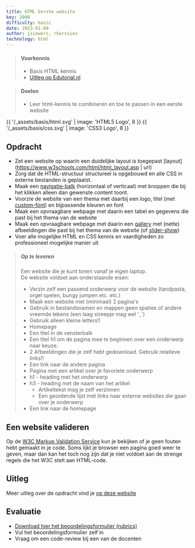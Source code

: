 ```yaml
---
title: HTML Eerste website
key: 2008
difficulty: basic
date: 2023-01-09
author: jsiewers, rkerssies
technology: html
---
```


> #### Voorkennis
> * Basis HTML kennis 
> * [Uitleg op Edutorial.nl](https://www.edutorial.nl/html/eerste-website/)

> #### Doelen
> * Leer html-kennis te combineren en toe te passen in een eerste website

{{ '/_assets/basis/html.svg' | image: 'HTML5 Logo', 8 }}
{{ '/_assets/basis/css.svg' | image: 'CSS3 Logo', 8 }}

## Opdracht
* Zet een website op waarin een duidelijke layout is toegepast [layout](https://www.w3schools.com/html/html_layout.asp | url)
* Zorg dat de HTML-structuur structureel is opgebouwd en alle CSS in externe bestanden is geplaatst.
* Maak een [navigatie-balk](https://www.w3schools.com/css/css_navbar.asp) (horizontaal of verticaal) met knoppen die bij het klikken alleen dan gewenste content toont.
* Voorzie de website van een thema met daarbij een logo, titel (met [custom-font](https://www.w3schools.com/css/css3_fonts.asp)) en bijpassende kleuren en font
* Maak een opvraagbare webpage met daarin een tabel en gegevens die past bij het thema van de website
* Maak een opvraagbare webpage met daarin een [gallery](https://www.w3schools.com/css/css_image_gallery.asp) met (nette) afbeeldingen die past bij het thema van de website (of [slider-show](https://www.w3schools.com/howto/howto_js_slideshow_gallery.asp))
* Voer alle mogelijke HTML en CSS kennis en vaardigheden zo professioneel mogelijke manier uit


> ##### Op te leveren
> Een website die je kunt tonen vanaf je eigen laptop.  
> De website voldoet aan onderstaande eisen:
> * Verzin zelf een passend onderwerp voor de website (tandpasta, orgel spelen, bungy jumpen etc. etc.)
> * Maak een website met (minimaal) 2 pagina's
> * Gebruik in bestandsnamen en mappen geen spaties of andere vreemde tekens (een laag streepje mag wel '_')
> * Gebruik alleen kleine letters!!
> * Homepage
>  * Een titel in de vensterbalk
>  * Een titel h1 om de pagina mee te beginnen over een onderwerp naar keuze.
>  * 2 Afbeeldingen die je zelf hebt gedownload. Gebruik relatieve links!!
>  * Een link naar de andere pagina
> * Pagina met een artikel over je favoriete onderwerp
>  * h1 - heading met het onderwerp
>  * h3 - heading met de naam van het artikel  
>    * Artikeltekst mag je zelf verzinnen
>    * Een geordende lijst met links naar externe websites die gaan over je onderwerp
> * Een link naar de homepage

## Een website valideren
Op de [W3C Markup Validation Service](https://validator.w3.org/) kun je bekijken of je geen fouten hebt gemaakt in je code.
Soms lijkt je browser een pagina goed weer te geven, maar dan kan het toch nog zijn dat je niet voldoet aan de strenge regels die het W3C stelt aan HTML-code. 

## Uitleg
Meer uitleg over de opdracht vind je [op deze website](https://www.edutorial.nl/html/eerste-website/)




## Evaluatie
* [Download hier het beoordelingsformulier (rubrics)](https://static.edutorial.nl/html/beoordeling_html_eerste_website.xlsx)
* Vul het beoordelingsformulier zelf in
* Vraag om een code-review bij een van de docenten
